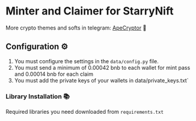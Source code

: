 # Minter and Claimer for StarryNift

More crypto themes and softs in telegram: [ApeCryptor](https://t.me/+_xCNXumUNWJkYjAy "ApeCryptor") 🦧

## Configuration ⚙️
1. You must configure the settings in the `data/config.py` file.
2. You must send a minimum of 0.00042 bnb to each wallet for mint pass and 0.00014 bnb for each claim
3. You must add the private keys of your wallets in data/private_keys.txt`

### Library Installation 📚

Required libraries you need downloaded from `requirements.txt` 
